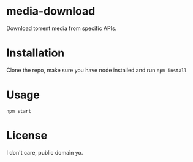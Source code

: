 # media-download
Download torrent media from specific APIs.

# Installation
Clone the repo, make sure you have node installed and run `npm install`

# Usage
`npm start`

# License
I don't care, public domain yo.

